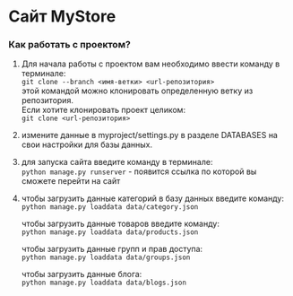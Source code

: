 # Сайт MyStore  

### Как работать с проектом?
1) Для начала работы с проектом вам необходимо ввести команду в терминале:  
`git clone --branch <имя-ветки> <url-репозитория>`  
этой командой можно клонировать определенную ветку из репозитория.  
Если хотите клонировать проект целиком:  
`git clone <url-репозитория>`

3) измените данные в myproject/settings.py в разделе DATABASES на свои настройки для базы данных.

4) для запуска сайта введите команду в терминале:  
   `python manage.py runserver`  - появится ссылка по которой вы сможете перейти на сайт

5) чтобы загрузить данные категорий в базу данных введите команду:  
   `python manage.py loaddata data/category.json`
   
   чтобы загрузить данные товаров введите команду:  
   `python manage.py loaddata data/products.json`
   
   чтобы загрузить данные групп и прав доступа:  
   `python manage.py loaddata data/groups.json`
   
   чтобы загрузить данные блога:  
   `python manage.py loaddata data/blogs.json`  



